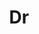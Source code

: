 ---
forename: William
surname: Lucas
title: Dr
role: Applications Consultant 
image_src: William Lucas.jpg
bio: Member of the ARCHER2 service desk and CSE teams, providing in-depth support and training. I also work on Cirrus and teach on EPCC’s MSc. I love Raspberry Pis!
tags: [servicedesk,  cse,   training,  ] 
---